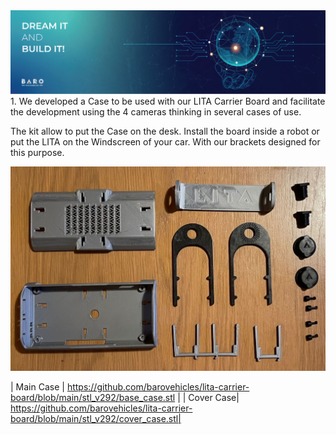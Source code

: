 <img src="./images/Banners-02.png">
1. We developed a Case to be used with our LITA Carrier Board and facilitate the development using the 4 cameras thinking in several cases of use.

The kit allow to put the Case on the desk. Install the board inside a robot or put the LITA on the Windscreen of your car. With our brackets designed for this purpose.

<img src="./images/Lita_case.jpg">


| Main Case | https://github.com/barovehicles/lita-carrier-board/blob/main/stl_v292/base_case.stl |
| Cover Case| https://github.com/barovehicles/lita-carrier-board/blob/main/stl_v292/cover_case.stl|


